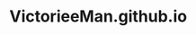 # VictorieeMan.github.io

<!--
Run mk docs through:
pyenv activate .ve-mkdocs-1

Then:
mkdocs serve

Docs:
cd docs-site; pyenv activate .ve-mkdocs-1; mkdocs serve --dev-addr=127.0.0.1:8080

Blog:
cd blog-site; pyenv activate .ve-mkdocs-1; mkdocs serve --dev-addr=127.0.0.1:8082
-->